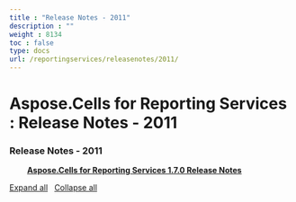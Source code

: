 ```yaml
---
title : "Release Notes - 2011" 
description : "" 
weight : 8134 
toc : false
type: docs
url: /reportingservices/releasenotes/2011/
---
```


# Aspose.Cells for Reporting Services : Release Notes - 2011


### Release Notes - 2011

&nbsp;&nbsp;&nbsp;&nbsp;&nbsp;&nbsp;&nbsp;&nbsp;[**Aspose.Cells for Reporting Services 1.7.0 Release Notes**](https://docs2.aspose.com/cells/reportingservices/releasenotes/2011/aspose.cells+for+reporting+services+1.7.0+release+notes)    

[Expand all](#)   [Collapse all](#)

           

